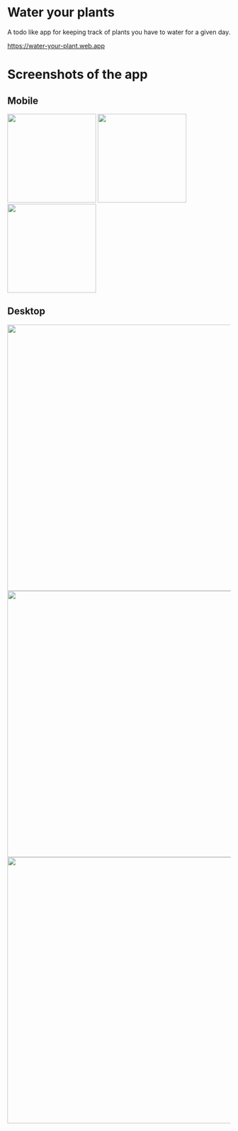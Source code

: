 # Water your plants

A todo like app for keeping track of plants you have to water for a given day.

https://water-your-plant.web.app

# Screenshots of the app

## Mobile
<img src="https://github.com/devLukaszMichalak/water-your-plants/assets/48216995/c09a0c95-0cef-49a2-a835-8d1cce815b87" width="200"> <img src="https://github.com/devLukaszMichalak/water-your-plants/assets/48216995/f6f8d65a-88c9-42c4-9ded-1f58a90ef700" width="200"> <img src="https://github.com/devLukaszMichalak/water-your-plants/assets/48216995/4b6a9997-81a6-4742-9e19-22a224350772" width="200">

## Desktop
<img src="https://github.com/devLukaszMichalak/water-your-plants/assets/48216995/cc4dcf83-b6f7-4004-bd70-3b10d73edc22" width="600">
<img src="https://github.com/devLukaszMichalak/water-your-plants/assets/48216995/30b7c2d9-924c-4c71-9c62-19ca8695cdba" width="600">
<img src="https://github.com/devLukaszMichalak/water-your-plants/assets/48216995/8cac563a-05b3-436e-873a-b5b2cc9dbbe4" width="600">
